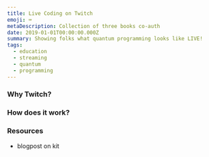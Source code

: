 ```yaml
---
title: Live Coding on Twitch
emoji: ⌨
metaDescription: Collection of three books co-auth
date: 2019-01-01T00:00:00.000Z
summary: Showing folks what quantum programming looks like LIVE!
tags:
  - education
  - streaming
  - quantum
  - programming
---
```


### Why Twitch?

### How does it work?

### Resources

- blogpost on kit
